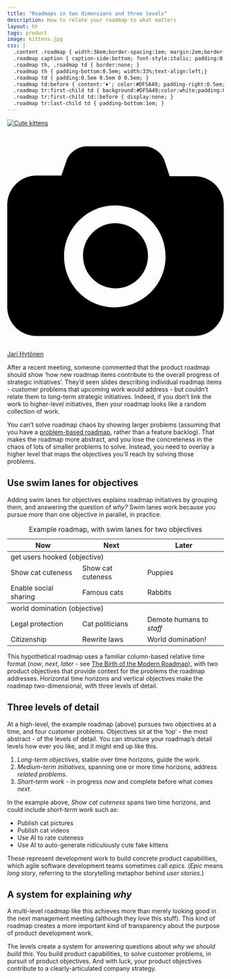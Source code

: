```yaml
---
title: "Roadmaps in two dimensions and three levels"
description: How to relate your roadmap to what matters
layout: hh
tags: product
image: kittens.jpg
css: |
  .content .roadmap { width:38em;border-spacing:1em; margin:2em;border-bottom:1px solid #DF5A49; font-size:110%; }
  .roadmap caption { caption-side:bottom; font-style:italic; padding:0.5em; }
  .roadmap th, .roadmap td { border:none; }
  .roadmap th { padding-bottom:0.5em; width:33%;text-align:left;}
  .roadmap td { padding:0.5em 0.5em 0 0.5em; }
  .roadmap td:before { content:'￭'; color:#DF5A49; padding-right:0.5em;}
  .roadmap tr:first-child td { background:#DF5A49;color:white;padding:0.2em 0.5em;border-radius:0.5em; }
  .roadmap tr:first-child td::before { display:none; }
  .roadmap tr:last-child td { padding-bottom:1em; }
---
```


[![Cute kittens](kittens.jpg)](https://unsplash.com/photos/YCPkW_r_6uA)

<a class="unsplash" href="https://unsplash.com/photos/YCPkW_r_6uA" rel="noopener noreferrer" title="Photo by Jari Hytönen"><span><svg xmlns="http://www.w3.org/2000/svg" viewBox="0 0 32 32"><title>unsplash-logo</title><path d="M20.8 18.1c0 2.7-2.2 4.8-4.8 4.8s-4.8-2.1-4.8-4.8c0-2.7 2.2-4.8 4.8-4.8 2.7.1 4.8 2.2 4.8 4.8zm11.2-7.4v14.9c0 2.3-1.9 4.3-4.3 4.3h-23.4c-2.4 0-4.3-1.9-4.3-4.3v-15c0-2.3 1.9-4.3 4.3-4.3h3.7l.8-2.3c.4-1.1 1.7-2 2.9-2h8.6c1.2 0 2.5.9 2.9 2l.8 2.4h3.7c2.4 0 4.3 1.9 4.3 4.3zm-8.6 7.5c0-4.1-3.3-7.5-7.5-7.5-4.1 0-7.5 3.4-7.5 7.5s3.3 7.5 7.5 7.5c4.2-.1 7.5-3.4 7.5-7.5z"></path></svg></span><span>Jari Hytönen</span></a>

After a recent meeting, someone commented that the product roadmap should show ‘how new roadmap items contribute to the overall progress of strategic initiatives’.
They’d seen slides describing individual roadmap items - 
customer problems that upcoming work would address - 
but couldn’t relate them to long-term strategic initiatives.
Indeed, if you don’t link the work to higher-level initiatives, then your roadmap looks like a random collection of work.

You can’t solve roadmap chaos by showing larger problems 
(assuming that you have a [problem-based roadmap](https://melissaperri.com/blog/2014/05/19/rethinking-the-product-roadmap), 
rather than a feature backlog).
That makes the roadmap more abstract, and you lose the concreteness in the chaos of lots of smaller problems to solve.
Instead, you need to overlay a higher level that maps the objectives you’ll reach by solving those problems.

## Use swim lanes for objectives

Adding swim lanes for objectives explains roadmap initiatives by grouping them,
and answering the question of _why?_
Swim lanes work because you pursue more than one objective in parallel, in practice.

<table class="roadmap">
<caption>Example roadmap, with swim lanes for two objectives</caption>
<thead>
<tr><th>Now</th><th>Next</th><th>Later</th></tr>
</thead>
<tbody>
<tr><td colspan="3">get users hooked (objective)</td></tr>
<tr><td>Show cat cuteness</td><td>Show cat cuteness</td><td>Puppies</td></tr>
<tr><td>Enable social sharing</td><td>Famous cats</td><td>Rabbits</td></tr>
</tbody>
<tbody>
<tr><td colspan="3">world domination (objective)</td></tr>
<tr><td>Legal protection</td><td>Cat politicians</td><td>Demote humans to <em>staff</em></td></tr>
<tr><td>Citizenship</td><td>Rewrite laws</td><td>World domination!</td></tr>
</tbody>
</table>

This hypothetical roadmap uses a familiar column-based relative time format (_now_, _next_, _later_ - see 
[The Birth of the Modern Roadmap](https://www.prodpad.com/blog/the-birth-of-the-modern-roadmap/)),
with two product objectives that provide context for the problems the roadmap addresses.
Horizontal time horizons and vertical objectives make the roadmap two-dimensional, with three levels of detail.

## Three levels of detail

At a high-level, the example roadmap (above) pursues two objectives at a time, and four customer problems.
Objectives sit at the ‘top’ - the most abstract - of the levels of detail.
You can structure your roadmap’s detail levels how ever you like, and it might end up like this.

1. _Long-term objectives_, stable over time horizons, guide the work.
2. _Medium-term initiatives_, spanning one or more time horizons, address _related problems_.
3. _Short-term work_ - in progress _now_ and complete before what comes _next_.

In the example above, _Show cat cuteness_ spans two time horizons, and could include _short-term work_ such as:

* Publish cat pictures
* Publish cat videos
* Use AI to rate cuteness
* Use AI to auto-generate ridiculously cute fake kittens

These represent development work to build concrete product capabilities, 
which agile software development teams sometimes call _epics_.
(_Epic_ means _long story_, referring to the storytelling metaphor behind _user stories_.)

## A system for explaining _why_

A multi-level roadmap like this achieves more than merely looking good in the next management meeting (although they _love_ this stuff).
This kind of roadmap creates a more important kind of transparency about the purpose of product development work.

The levels create a system for answering questions about _why we should build this_.
You build product capabilities, to solve customer problems, in pursuit of product objectives.
And with luck, your product objectives contribute to a clearly-articulated company strategy.
